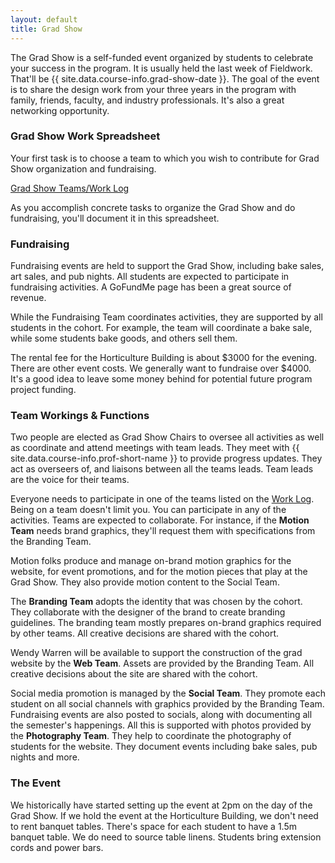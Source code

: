 ```yaml
---
layout: default
title: Grad Show
---
```

The Grad Show is a self-funded event organized by students to celebrate your success in the program. It is usually held the last week of Fieldwork. That'll be {{ site.data.course-info.grad-show-date }}. The goal of the event is to share the design work from your three years in the program with family, friends, faculty, and industry professionals. It's also a great networking opportunity.

### Grad Show Work Spreadsheet

Your first task is to choose a team to which you wish to contribute for Grad Show organization and fundraising.

<a href="{{ site.data.course-info.work-spreadsheet }}" title="Open the spreadsheet." target="_blank" class="medium">Grad Show Teams/Work Log</a>

As you accomplish concrete tasks to organize the Grad Show and do fundraising, you'll document it in this spreadsheet.

### Fundraising

Fundraising events are held to support the Grad Show, including bake sales, art sales, and pub nights. All students are expected to participate in fundraising activities. A GoFundMe page has been a great source of revenue.

While the Fundraising Team coordinates activities, they are supported by all students in the cohort. For example, the team will coordinate a bake sale, while some students bake goods, and others sell them.

The rental fee for the Horticulture Building is about $3000 for the evening. There are other event costs. We generally want to fundraise over $4000. It's a good idea to leave some money behind for potential future program project funding.

### Team Workings & Functions

Two people are elected as Grad Show Chairs to oversee all activities as well as coordinate and attend meetings with team leads. They meet with {{ site.data.course-info.prof-short-name }} to provide progress updates. They act as overseers of, and liaisons between all the teams leads. Team leads are the voice for their teams.

Everyone needs to participate in one of the teams listed on the <a href="{{ site.data.course-info.work-spreadsheet }}" title="Grad Show Teams/Work Log" target="_blank">Work Log</a>. Being on a team doesn't limit you. You can participate in any of the activities. Teams are expected to collaborate. For instance, if the **Motion Team** needs brand graphics, they'll request them with specifications from the Branding Team.

Motion folks produce and manage on-brand motion graphics for the website, for event promotions, and for the motion pieces that play at the Grad Show. They also provide motion content to the Social Team.

The **Branding Team** adopts the identity that was chosen by the cohort. They collaborate with the designer of the brand to create branding guidelines. The branding team mostly prepares on-brand graphics required by other teams. All creative decisions are shared with the cohort.

Wendy Warren will be available to support the construction of the grad website by the **Web Team**. Assets are provided by the Branding Team. All creative decisions about the site are shared with the cohort.

Social media promotion is managed by the **Social Team**. They promote each student on all social channels with graphics provided by the Branding Team. Fundraising events are also posted to socials, along with documenting all the semester's happenings. All this is supported with photos provided by the **Photography Team**. They help to coordinate the photography of students for the website. They document events including bake sales, pub nights and more.

### The Event

We historically have started setting up the event at 2pm on the day of the Grad Show. If we hold the event at the Horticulture Building, we don't need to rent banquet tables. There's space for each student to have a 1.5m banquet table. We do need to source table linens. Students bring extension cords and power bars.